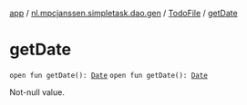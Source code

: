 [app](../../index.md) / [nl.mpcjanssen.simpletask.dao.gen](../index.md) / [TodoFile](index.md) / [getDate](.)

# getDate

`open fun getDate(): `[`Date`](http://docs.oracle.com/javase/6/docs/api/java/util/Date.html)
`open fun getDate(): `[`Date`](http://docs.oracle.com/javase/6/docs/api/java/util/Date.html)

Not-null value.

